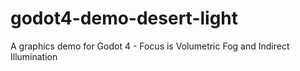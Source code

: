 # godot4-demo-desert-light
A graphics demo for Godot 4 - Focus is Volumetric Fog and Indirect Illumination
